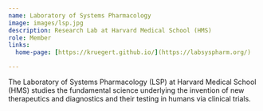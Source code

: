 ```yaml
---
name: Laboratory of Systems Pharmacology
image: images/lsp.jpg
description: Research Lab at Harvard Medical School (HMS)
role: Member
links:
  home-page: [https://kruegert.github.io/](https://labsyspharm.org/)

---
```


The Laboratory of Systems Pharmacology (LSP) at Harvard Medical School (HMS) studies the fundamental science underlying the invention of new therapeutics and diagnostics and their testing in humans via clinical trials.
